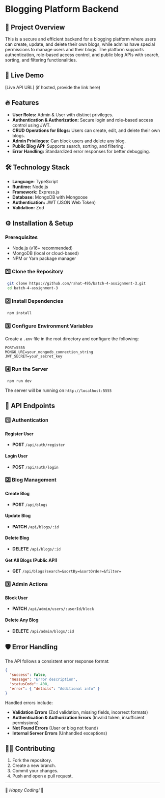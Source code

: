 # Blogging Platform Backend

## 📌 Project Overview
This is a secure and efficient backend for a blogging platform where users can create, update, and delete their own blogs, while admins have special permissions to manage users and their blogs. The platform supports authentication, role-based access control, and public blog APIs with search, sorting, and filtering functionalities.

## 🚀 Live Demo
[Live API URL] (if hosted, provide the link here)

## 🔥 Features
- **User Roles:** Admin & User with distinct privileges.
- **Authentication & Authorization:** Secure login and role-based access control using JWT.
- **CRUD Operations for Blogs:** Users can create, edit, and delete their own blogs.
- **Admin Privileges:** Can block users and delete any blog.
- **Public Blog API:** Supports search, sorting, and filtering.
- **Error Handling:** Standardized error responses for better debugging.

## 🛠️ Technology Stack
- **Language:** TypeScript
- **Runtime:** Node.js
- **Framework:** Express.js
- **Database:** MongoDB with Mongoose
- **Authentication:** JWT (JSON Web Token)
- **Validation:** Zod

## ⚙️ Installation & Setup
### Prerequisites
- Node.js (v16+ recommended)
- MongoDB (local or cloud-based)
- NPM or Yarn package manager

### 1️⃣ Clone the Repository
```sh
 git clone https://github.com/rahat-495/batch-4-assignment-3.git
 cd batch-4-assignment-3
```

### 2️⃣ Install Dependencies
```sh
 npm install
```

### 3️⃣ Configure Environment Variables
Create a `.env` file in the root directory and configure the following:
```env
PORT=5555
MONGO_URI=your_mongodb_connection_string
JWT_SECRET=your_secret_key
```

### 4️⃣ Run the Server
```sh
 npm run dev
```
The server will be running on `http://localhost:5555`

## 🔑 API Endpoints
### 1️⃣ Authentication
#### Register User
- **POST** `/api/auth/register`
#### Login User
- **POST** `/api/auth/login`

### 2️⃣ Blog Management
#### Create Blog
- **POST** `/api/blogs`
#### Update Blog
- **PATCH** `/api/blogs/:id`
#### Delete Blog
- **DELETE** `/api/blogs/:id`
#### Get All Blogs (Public API)
- **GET** `/api/blogs?search=&sortBy=&sortOrder=&filter=`

### 3️⃣ Admin Actions
#### Block User
- **PATCH** `/api/admin/users/:userId/block`
#### Delete Any Blog
- **DELETE** `/api/admin/blogs/:id`

## 🛡️ Error Handling
The API follows a consistent error response format:
```json
{
  "success": false,
  "message": "Error description",
  "statusCode": 400,
  "error": { "details": "Additional info" }
}
```
Handled errors include:
- **Validation Errors** (Zod validation, missing fields, incorrect formats)
- **Authentication & Authorization Errors** (Invalid token, insufficient permissions)
- **Not Found Errors** (User or blog not found)
- **Internal Server Errors** (Unhandled exceptions)

## 👨‍💻 Contributing
1. Fork the repository.
2. Create a new branch.
3. Commit your changes.
4. Push and open a pull request.

---
🎯 *Happy Coding!* 🚀

